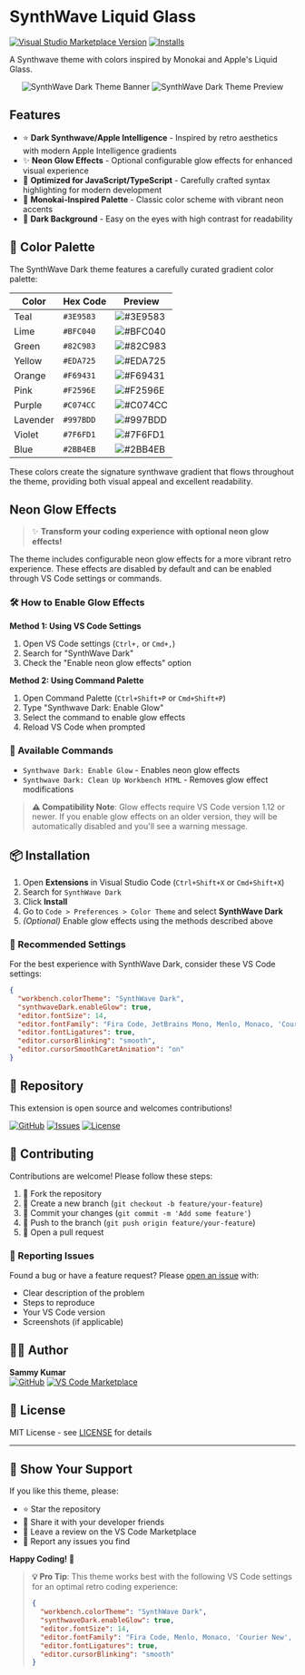 # SynthWave Liquid Glass

[![Visual Studio Marketplace Version](https://img.shields.io/visual-studio-marketplace/v/SammyKumar.synthwave-dark-vscode)](https://marketplace.visualstudio.com/items?itemName=SammyKumar.synthwave-dark-vscode)
[![Installs](https://img.shields.io/visual-studio-marketplace/i/SammyKumar.synthwave-dark-vscode)](https://marketplace.visualstudio.com/items?itemName=SammyKumar.synthwave-dark-vscode)

A Synthwave theme with colors inspired by Monokai and Apple's Liquid Glass.

<div align="center" style="max-width: 850px; margin: 0 auto;">

![SynthWave Dark Theme Banner](https://imgur.com/g9wkh6F.png)
![SynthWave Dark Theme Preview](https://imgur.com/cdEyJRz.png)

</div>

## Features

- ⭐️ **Dark Synthwave/Apple Intelligence** - Inspired by retro aesthetics with modern Apple Intelligence gradients
- ✨ **Neon Glow Effects** - Optional configurable glow effects for enhanced visual experience
- 🚀 **Optimized for JavaScript/TypeScript** - Carefully crafted syntax highlighting for modern development
- 🎨 **Monokai-Inspired Palette** - Classic color scheme with vibrant neon accents
- 🌙 **Dark Background** - Easy on the eyes with high contrast for readability

## 🎨 Color Palette

The SynthWave Dark theme features a carefully curated gradient color palette:

| Color    | Hex Code  | Preview                                                            |
| -------- | --------- | ------------------------------------------------------------------ |
| Teal     | `#3E9583` | ![#3E9583](https://via.placeholder.com/20x20/3E9583/000000?text=+) |
| Lime     | `#BFC040` | ![#BFC040](https://via.placeholder.com/20x20/BFC040/000000?text=+) |
| Green    | `#82C983` | ![#82C983](https://via.placeholder.com/20x20/82C983/000000?text=+) |
| Yellow   | `#EDA725` | ![#EDA725](https://via.placeholder.com/20x20/EDA725/000000?text=+) |
| Orange   | `#F69431` | ![#F69431](https://via.placeholder.com/20x20/F69431/000000?text=+) |
| Pink     | `#F2596E` | ![#F2596E](https://via.placeholder.com/20x20/F2596E/000000?text=+) |
| Purple   | `#C074CC` | ![#C074CC](https://via.placeholder.com/20x20/C074CC/000000?text=+) |
| Lavender | `#997BDD` | ![#997BDD](https://via.placeholder.com/20x20/997BDD/000000?text=+) |
| Violet   | `#7F6FD1` | ![#7F6FD1](https://via.placeholder.com/20x20/7F6FD1/000000?text=+) |
| Blue     | `#2BB4EB` | ![#2BB4EB](https://via.placeholder.com/20x20/2BB4EB/000000?text=+) |

These colors create the signature synthwave gradient that flows throughout the theme, providing both visual appeal and excellent readability.

## Neon Glow Effects

> ✨ **Transform your coding experience with optional neon glow effects!**

The theme includes configurable neon glow effects for a more vibrant retro experience. These effects are disabled by default and can be enabled through VS Code settings or commands.

### 🛠️ How to Enable Glow Effects

**Method 1: Using VS Code Settings**

1. Open VS Code settings (`Ctrl+,` or `Cmd+,`)
2. Search for "SynthWave Dark"
3. Check the "Enable neon glow effects" option

**Method 2: Using Command Palette**

1. Open Command Palette (`Ctrl+Shift+P` or `Cmd+Shift+P`)
2. Type "Synthwave Dark: Enable Glow"
3. Select the command to enable glow effects
4. Reload VS Code when prompted

### 🔧 Available Commands

- `Synthwave Dark: Enable Glow` - Enables neon glow effects
- `Synthwave Dark: Clean Up Workbench HTML` - Removes glow effect modifications

> **⚠️ Compatibility Note**: Glow effects require VS Code version 1.12 or newer. If you enable glow effects on an older version, they will be automatically disabled and you'll see a warning message.

## 📦 Installation

1. Open **Extensions** in Visual Studio Code (`Ctrl+Shift+X` or `Cmd+Shift+X`)
2. Search for `SynthWave Dark`
3. Click **Install**
4. Go to `Code > Preferences > Color Theme` and select **SynthWave Dark**
5. _(Optional)_ Enable glow effects using the methods described above

### 🎨 Recommended Settings

For the best experience with SynthWave Dark, consider these VS Code settings:

```json
{
  "workbench.colorTheme": "SynthWave Dark",
  "synthwaveDark.enableGlow": true,
  "editor.fontSize": 14,
  "editor.fontFamily": "Fira Code, JetBrains Mono, Menlo, Monaco, 'Courier New', monospace",
  "editor.fontLigatures": true,
  "editor.cursorBlinking": "smooth",
  "editor.cursorSmoothCaretAnimation": "on"
}
```

## 🔗 Repository

This extension is open source and welcomes contributions!

[![GitHub](https://img.shields.io/badge/GitHub-Repository-181717?style=for-the-badge&logo=github)](https://github.com/sammykumar/synthwave-dark-vscode)
[![Issues](https://img.shields.io/github/issues/sammykumar/synthwave-dark-vscode?style=for-the-badge)](https://github.com/sammykumar/synthwave-dark-vscode/issues)
[![License](https://img.shields.io/github/license/sammykumar/synthwave-dark-vscode?style=for-the-badge)](https://github.com/sammykumar/synthwave-dark-vscode/blob/main/LICENSE)

## 🤝 Contributing

Contributions are welcome! Please follow these steps:

1. 🍴 Fork the repository
2. 🌿 Create a new branch (`git checkout -b feature/your-feature`)
3. 💾 Commit your changes (`git commit -m 'Add some feature'`)
4. 🚀 Push to the branch (`git push origin feature/your-feature`)
5. 📝 Open a pull request

### 🐛 Reporting Issues

Found a bug or have a feature request? Please [open an issue](https://github.com/sammykumar/synthwave-dark-vscode/issues) with:

- Clear description of the problem
- Steps to reproduce
- Your VS Code version
- Screenshots (if applicable)

## 👨‍💻 Author

**Sammy Kumar**  
[![GitHub](https://img.shields.io/badge/GitHub-sammykumar-181717?style=flat-square&logo=github)](https://github.com/sammykumar)
[![VS Code Marketplace](https://img.shields.io/badge/VS%20Code-SammyKumar-007ACC?style=flat-square&logo=visual-studio-code)](https://marketplace.visualstudio.com/publishers/SammyKumar)

## 📄 License

MIT License - see [LICENSE](LICENSE) for details

---

## 🌟 Show Your Support

If you like this theme, please:

- ⭐ Star the repository
- 🔄 Share it with your developer friends
- 💬 Leave a review on the VS Code Marketplace
- 🐛 Report any issues you find

**Happy Coding! 🚀**

> **💡 Pro Tip**: This theme works best with the following VS Code settings for an optimal retro coding experience:
>
> ```json
> {
>   "workbench.colorTheme": "SynthWave Dark",
>   "synthwaveDark.enableGlow": true,
>   "editor.fontSize": 14,
>   "editor.fontFamily": "Fira Code, Menlo, Monaco, 'Courier New', monospace",
>   "editor.fontLigatures": true,
>   "editor.cursorBlinking": "smooth"
> }
> ```
